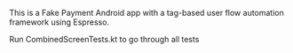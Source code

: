 This is a Fake Payment Android app with a tag-based user flow automation framework using Espresso.

Run CombinedScreenTests.kt to go through all tests
